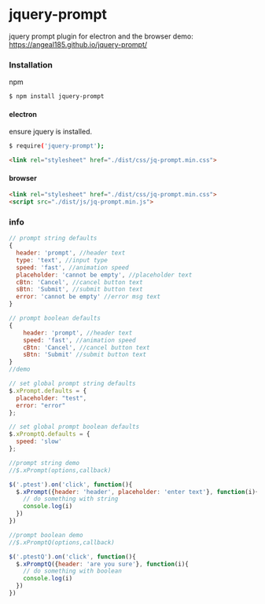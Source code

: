 # jquery-prompt
jquery prompt plugin for electron and the browser
demo: https://angeal185.github.io/jquery-prompt/
### Installation

npm

```sh
$ npm install jquery-prompt
```

#### electron
ensure jquery is installed.
```sh
$ require('jquery-prompt');
```
```html
<link rel="stylesheet" href="./dist/css/jq-prompt.min.css">
```

#### browser

```html
<link rel="stylesheet" href="./dist/css/jq-prompt.min.css">
<script src="./dist/js/jq-prompt.min.js">
```

### info


```js
// prompt string defaults
{
  header: 'prompt', //header text
  type: 'text', //input type
  speed: 'fast', //animation speed
  placeholder: 'cannot be empty', //placeholder text
  cBtn: 'Cancel', //cancel button text
  sBtn: 'Submit', //submit button text
  error: 'cannot be empty' //error msg text
}

// prompt boolean defaults
{
    header: 'prompt', //header text
    speed: 'fast', //animation speed
    cBtn: 'Cancel', //cancel button text
    sBtn: 'Submit' //submit button text
}
//demo

// set global prompt string defaults
$.xPrompt.defaults = {
  placeholder: "test",
  error: "error"
};

// set global prompt boolean defaults
$.xPromptQ.defaults = {
  speed: 'slow'
};

//prompt string demo
//$.xPrompt(options,callback)

$('.ptest').on('click', function(){
  $.xPrompt({header: 'header', placeholder: 'enter text'}, function(i){
    // do something with string
    console.log(i)
  })
})

//prompt boolean demo
//$.xPromptQ(options,callback)

$('.ptestQ').on('click', function(){
  $.xPromptQ({header: 'are you sure'}, function(i){
    // do something with boolean
    console.log(i)
  })
})

```
